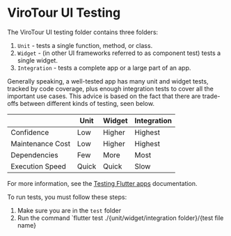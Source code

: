 # ViroTour UI Testing
The ViroTour UI testing folder contains three folders:

1. `Unit` - tests a single function, method, or class.
2. `Widget` - (in other UI frameworks referred to as component test) tests a single widget.
3. `Integration` - tests a complete app or a large part of an app.

Generally speaking, a well-tested app has many unit and widget tests, tracked by code coverage, plus enough integration tests to cover all the important use cases. This advice is based on the fact that there are trade-offs between different kinds of testing, seen below.

|                  | Unit  | Widget | Integration |
|------------------|-------|--------|-------------|
| Confidence       | Low   | Higher | Highest     |
| Maintenance Cost | Low   | Higher | Highest     |
| Dependencies     | Few   | More   | Most        |
| Execution Speed  | Quick | Quick  | Slow        |

For more information, see the [Testing Flutter apps](https://docs.flutter.dev/testing) documentation.


To run tests, you must follow these steps:
1. Make sure you are in the `test` folder
2. Run the command `flutter test ./{unit/widget/integration folder}/{test file name}
